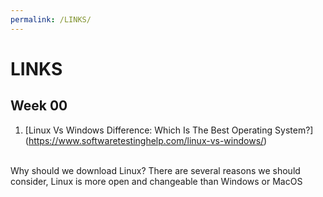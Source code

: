 ```yaml
---
permalink: /LINKS/
---
```


# LINKS

## Week 00

1. [Linux Vs Windows Difference: Which Is The Best Operating System?] (https://www.softwaretestinghelp.com/linux-vs-windows/)
<br>
Why should we download Linux? There are several reasons we should consider, Linux is more open and changeable than Windows or MacOS
